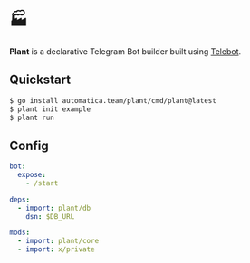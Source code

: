 # 🏭
**Plant** is a declarative Telegram Bot builder built using [Telebot](https://github.com/tucnak/telebot).

## Quickstart

```bash
$ go install automatica.team/plant/cmd/plant@latest
$ plant init example
$ plant run
```

## Config
```yml
bot:
  expose:
    - /start

deps:
  - import: plant/db
    dsn: $DB_URL

mods:
  - import: plant/core
  - import: x/private
```
